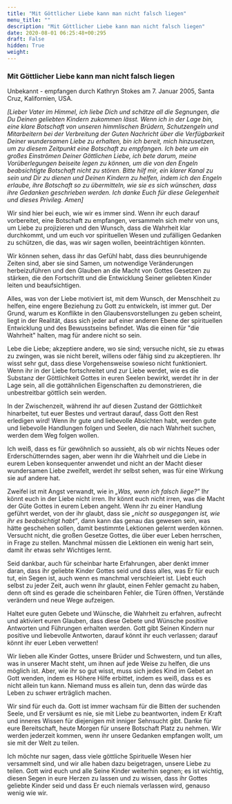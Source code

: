 ```yaml
---
title: "Mit Göttlicher Liebe kann man nicht falsch liegen"
menu_title: ""
description: "Mit Göttlicher Liebe kann man nicht falsch liegen"
date: 2020-08-01 06:25:48+00:295
draft: False
hidden: True
weight:
---
```

### Mit Göttlicher Liebe kann man nicht falsch liegen

Unbekannt - empfangen durch Kathryn Stokes am 7. Januar 2005, Santa Cruz, Kalifornien, USA.

*[Lieber Vater im Himmel, ich liebe Dich und schätze all die Segnungen, die Du Deinen geliebten Kindern zukommen lässt. Wenn ich in der Lage bin, eine klare Botschaft von unseren himmlischen Brüdern, Schutzengeln und Mitarbeitern bei der Verbreitung der Guten Nachricht über die Verfügbarkeit Deiner wundersamen Liebe zu erhalten, bin ich bereit, mich hinzusetzen, um zu diesem Zeitpunkt eine Botschaft zu empfangen. Ich bete um ein großes Einströmen Deiner Göttlichen Liebe, ich bete darum, meine Vorüberlegungen beiseite legen zu können, um die von den Engeln beabsichtigte Botschaft nicht zu stören. Bitte hilf mir, ein klarer Kanal zu sein und Dir zu dienen und Deinen Kindern zu helfen, indem ich den Engeln erlaube, ihre Botschaft so zu übermitteln, wie sie es sich wünschen, dass ihre Gedanken geschrieben werden. Ich danke Euch für diese Gelegenheit und dieses Privileg. Amen]*

Wir sind hier bei euch, wie wir es immer sind. Wenn ihr euch darauf vorbereitet, eine Botschaft zu empfangen, versammeln sich mehr von uns, um Liebe zu projizieren und den Wunsch, dass die Wahrheit klar durchkommt, und um euch vor spirituellen Wesen und zufälligen Gedanken zu schützen, die das, was wir sagen wollen, beeinträchtigen könnten.

Wir können sehen, dass ihr das Gefühl habt, dass dies beunruhigende Zeiten sind, aber sie sind Samen, um notwendige Veränderungen herbeizuführen und den Glauben an die Macht von Gottes Gesetzen zu stärken, die den Fortschritt und die Entwicklung Seiner geliebten Kinder leiten und beaufsichtigen.

Alles, was von der Liebe motiviert ist, mit dem Wunsch, der Menschheit zu helfen, eine engere Beziehung zu Gott zu entwickeln, ist immer gut. Der Grund, warum es Konflikte in den Glaubensvorstellungen zu geben scheint, liegt in der Realität, dass sich jeder auf einer anderen Ebene der spirituellen Entwicklung und des Bewusstseins befindet. Was die einen für "die Wahrheit" halten, mag für andere nicht so sein.

Lebe die Liebe; akzeptiere andere, wo sie sind; versuche nicht, sie zu etwas zu zwingen, was sie nicht bereit, willens oder fähig sind zu akzeptieren. Ihr wisst sehr gut, dass diese Vorgehensweise sowieso nicht funktioniert. Wenn ihr in der Liebe fortschreitet und zur Liebe werdet, wie es die Substanz der Göttlichkeit Gottes in euren Seelen bewirkt, werdet ihr in der Lage sein, all die gottähnlichen Eigenschaften zu demonstrieren, die unbestreitbar göttlich sein werden.

In der Zwischenzeit, während ihr auf diesen Zustand der Göttlichkeit hinarbeitet, tut euer Bestes und vertraut darauf, dass Gott den Rest erledigen wird! Wenn ihr gute und liebevolle Absichten habt, werden gute und liebevolle Handlungen folgen und Seelen, die nach Wahrheit suchen, werden dem Weg folgen wollen.

Ich weiß, dass es für gewöhnlich so aussieht, als ob wir nichts Neues oder Erderschütterndes sagen, aber wenn ihr die Wahrheit und die Liebe in eurem Leben konsequenter anwendet und nicht an der Macht dieser wundersamen Liebe zweifelt, werdet ihr selbst sehen, was für eine Wirkung sie auf andere hat.

Zweifel ist mit Angst verwandt, wie in *„Was, wenn ich falsch liege?”* Ihr könnt euch in der Liebe nicht irren. Ihr könnt euch nicht irren, was die Macht der Güte Gottes in eurem Leben angeht. Wenn ihr zu einer Handlung geführt werdet, von der ihr glaubt, dass sie *„nicht so ausgegangen ist, wie ihr es beabsichtigt habt”*, dann kann das genau das gewesen sein, was hätte geschehen sollen, damit bestimmte Lektionen gelernt werden können. Versucht nicht, die großen Gesetze Gottes, die über euer Leben herrschen, in Frage zu stellen. Manchmal müssen die Lektionen ein wenig hart sein, damit ihr etwas sehr Wichtiges lernt.

Seid dankbar, auch für scheinbar harte Erfahrungen, aber denkt immer daran, dass ihr geliebte Kinder Gottes seid und dass alles, was Er für euch tut, ein Segen ist, auch wenn es manchmal verschleiert ist. Liebt euch selbst zu jeder Zeit, auch wenn ihr glaubt, einen Fehler gemacht zu haben, denn oft sind es gerade die scheinbaren Fehler, die Türen öffnen, Verstände verändern und neue Wege aufzeigen.

Haltet eure guten Gebete und Wünsche, die Wahrheit zu erfahren, aufrecht und aktiviert euren Glauben, dass diese Gebete und Wünsche positive Antworten und Führungen erhalten werden. Gott gibt Seinen Kindern nur positive und liebevolle Antworten, darauf könnt ihr euch verlassen; darauf könnt ihr euer Leben verwetten!

Wir lieben alle Kinder Gottes, unsere Brüder und Schwestern, und tun alles, was in unserer Macht steht, um ihnen auf jede Weise zu helfen, die uns möglich ist. Aber, wie ihr so gut wisst, muss sich jedes Kind im Gebet an Gott wenden, indem es Höhere Hilfe erbittet, indem es weiß, dass es es nicht allein tun kann. Niemand muss es allein tun, denn das würde das Leben zu schwer erträglich machen.

Wir sind für euch da. Gott ist immer wachsam für die Bitten der suchenden Seele, und Er versäumt es nie, sie mit Liebe zu beantworten, indem Er Kraft und inneres Wissen für diejenigen mit inniger Sehnsucht gibt. Danke für eure Bereitschaft, heute Morgen für unsere Botschaft Platz zu nehmen. Wir werden jederzeit kommen, wenn ihr unsere Gedanken empfangen wollt, um sie mit der Welt zu teilen.

Ich möchte nur sagen, dass viele göttliche Spirituelle Wesen hier versammelt sind, und wir alle haben dazu beigetragen, unsere Liebe zu teilen. Gott wird euch und alle Seine Kinder weiterhin segnen; es ist wichtig, diesen Segen in eure Herzen zu lassen und zu wissen, dass ihr Gottes geliebte Kinder seid und dass Er euch niemals verlassen wird, genauso wenig wie wir.
